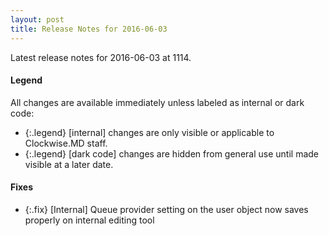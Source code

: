 ```yaml
---
layout: post
title: Release Notes for 2016-06-03
---
```


Latest release notes for 2016-06-03 at 1114.

<div class='legend' markdown='1'>

#### Legend

All changes are available immediately unless labeled as internal or dark code:

- {:.legend} [internal] changes are only visible or applicable to Clockwise.MD staff.
- {:.legend} [dark code] changes are hidden from general use until made visible at a later date.

</div>


<div class='fixes' markdown='1'>

#### Fixes

- {:.fix} [Internal] Queue provider setting on the user object now saves properly on internal editing tool

</div>
